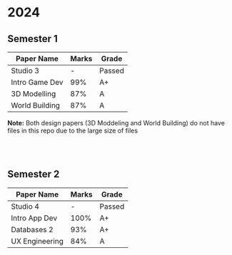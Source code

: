 # 2024
## Semester 1
|Paper Name|Marks|Grade|
|---|---|---|
|Studio 3|-|Passed|
|Intro Game Dev|99%|A+|
|3D Modelling|87%|A|
|World Building|87%|A|

**Note:** Both design papers (3D Moddeling and World Building) do not have files in this repo due to the large size of files

<br/><br/>

## Semester 2
|Paper Name|Marks|Grade|
|---|---|---|
|Studio 4|-|Passed|
|Intro App Dev|100%|A+|
|Databases 2|93%|A+|
|UX Engineering|84%|A|
